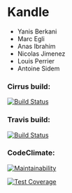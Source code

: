 # Kandle

- Yanis Berkani
- Marc Egli
- Anas Ibrahim
- Nicolas Jimenez
- Louis Perrier
- Antoine Sidem


### Cirrus build:

[![Build Status](https://api.cirrus-ci.com/github/KandleTeam/kandle.svg)](https://cirrus-ci.com/github/KandleTeam/kandle)

### Travis build:

[![Build Status](https://travis-ci.org/KandleTeam/kandle.svg?branch=master)](https://travis-ci.org/KandleTeam/kandle)

### CodeClimate:

[![Maintainability](https://api.codeclimate.com/v1/badges/bebad55a77fe24c5fb83/maintainability)](https://codeclimate.com/github/KandleTeam/kandle/maintainability)

[![Test Coverage](https://api.codeclimate.com/v1/badges/bebad55a77fe24c5fb83/test_coverage)](https://codeclimate.com/github/KandleTeam/kandle/test_coverage)

